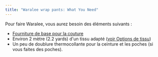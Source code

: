 ```yaml
---
title: "Waralee wrap pants: What You Need"
---
```


Pour faire Waralee, vous aurez besoin des éléments suivants :

- [Fourniture de base pour la couture](/docs/sewing/basic-sewing-supplies)
- Environ 2 mètre (2.2 yards) d'un tissu adapté ([voir Options de tissu](/docs/patterns/waralee/fabric/))
- Un peu de doublure thermocollante pour la ceinture et les poches (si vous faites des poches).
